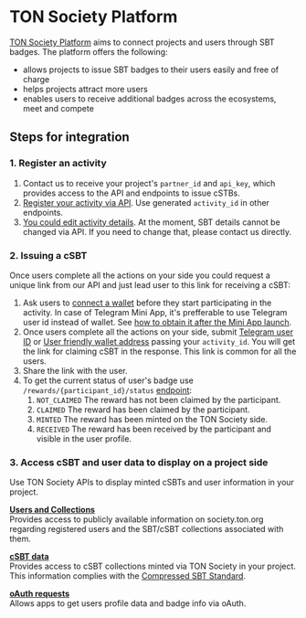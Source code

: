 # TON Society Platform
[TON Society Platform](https://society.ton.org) aims to connect projects and users through SBT badges. The platform offers the following:
- allows projects to issue SBT badges to their users easily and free of charge
- helps projects attract more users
- enables users to receive additional badges across the ecosystems, meet and compete


## Steps for integration
### 1. Register an activity
1. Contact us to receive your project's ```partner_id``` and ```api_key```, which provides access to the API and endpoints to issue cSTBs.
2. [Register your activity via API](https://ton-society.readme.io/reference/createevent). Use generated ```activity_id``` in other endpoints.
3. [You could edit activity details](https://ton-society.readme.io/reference/updateevent). At the moment, SBT details cannot be changed via API. If you need to change that, please contact us directly.

### 2. Issuing a cSBT
Once users complete all the actions on your side you could request a unique link from our API and just lead user to this link for receiving a cSBT:

1. Ask users to [connect a wallet](https://docs.ton.org/develop/dapps/ton-connect/overview) before they start participating in the activity. In case of Telegram Mini App, it's prefferable to use Telegram user id instead of wallet. See [how to obtain it after the Mini App launch](https://docs.telegram-mini-apps.com/platform/init-data).
2. Once users complete all the actions on your side, submit [Telegram user ID](https://ton-society.readme.io/reference/createtelegramuseridallowlistentry) or [User friendly wallet address](https://ton-society.readme.io/reference/createwalletallowlistentry) passing your ```activity_id```. You will get the link for claiming cSBT in the response. This link is common for all the users.
4. Share the link with the user.
5. To get the current status of user's badge use ```/rewards/{participant_id}/status``` [endpoint](https://ton-society.readme.io/reference/getparticipantrewardstatus):
    1. ```NOT_CLAIMED``` The reward has not been claimed by the participant.
    2. ```CLAIMED``` The reward has been claimed by the participant.
    3. ```MINTED``` The reward has been minted on the TON Society side.
    4. ```RECEIVED``` The reward has been received by the participant and visible in the user profile.


### 3. Access cSBT and user data to display on a project side
Use TON Society APIs to display minted cSBTs and user information in your project.

**[Users and Collections](https://ton-society.readme.io/reference/findusers)**<br />
Provides access to publicly available information on society.ton.org regarding registered users and the SBT/cSBT collections associated with them.

**[cSBT data](https://ton-society.readme.io/reference/findcsmtitem)**<br />
Provides access to cSBT collections minted via TON Society in your project. This information complies with the [Compressed SBT Standard](https://github.com/krigga/TEPs/blob/compressed-nfts/text/0000-compressed-nft-standard.md#1-itemsindex).

**[oAuth requests](https://github.com/ton-society/sbt-platform/blob/main/oauth.md)**<br />
Allows apps to get users profile data and badge info via oAuth.
